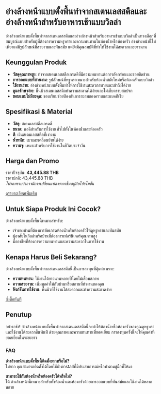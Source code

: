 # อ่างล้างหน้าแบบตั้งพื้นทำจากสเตนเลสสตีลและอ่างล้างหน้าสำหรับอาหารเช้าแบบวิลล่า

อ่างล้างหน้าแบบตั้งพื้นทำจากสเตนเลสสตีลและอ่างล้างหน้าสำหรับอาหารเช้าแบบวิลล่าเป็นทางเลือกที่สมบูรณ์แบบสำหรับผู้ที่ต้องการความหรูหราและความทนทานในห้องน้ำหรือห้องครัว อ่างล้างหน้านี้ไม่เพียงแต่มีรูปลักษณ์ที่สวยงามและทันสมัย แต่ยังมีคุณสมบัติที่ทำให้ใช้งานได้สะดวกและยาวนาน

## Keunggulan Produk

- **วัสดุคุณภาพสูง**: ทำจากสเตนเลสสตีลเกรดดีที่มีความทนทานต่อการกัดกร่อนและรอยขีดข่วน
- **การออกแบบที่สวยงาม**: รูปลักษณ์ที่หรูหราเหมาะสำหรับห้องน้ำสมัยใหม่หรือห้องครัวแบบวิลล่า
- **ใช้งานง่าย**: อ่างล้างหน้าแบบตั้งพื้นทำให้การใช้งานสะดวกสบายและเข้าถึงได้ง่าย
- **ดูแลรักษาง่าย**: พื้นผิวสเตนเลสสตีลทำความสะอาดได้ง่ายและไม่เก็บคราบสกปรก
- **ขอบแบบไม่มีสะดุด**: ขอบเรียบช่วยป้องกันการสะสมของคราบและแบคทีเรีย

## Spesifikasi & Material

- **วัสดุ**: สเตนเลสสตีลเกรดดี
- **ขนาด**: พอดีสำหรับการใช้งานทั่วไปทั้งในห้องน้ำและห้องครัว
- **สี**: เงินสเตนเลสสตีลที่เงางาม
- **น้ำหนัก**: เบาและเคลื่อนย้ายได้ง่าย
- **ความจุ**: เหมาะสำหรับการใช้งานในชีวิตประจำวัน

## Harga dan Promo

ราคาปัจจุบัน: **43,445.88 THB**  
ราคาปกติ: 43,445.88 THB  
*โปรดทราบว่าอาจมีการเปลี่ยนแปลงราคาขึ้นอยู่กับโปรโมชั่น*

<div class="flex justify-center my-2">
<a href="https://buy.csgad.com/omMGOxC" rel="nofollow sponsored" target="_blank" class="py-2 px-4 rounded-md text-white font-semibold bg-gradient-to-r from-[#f73c22] to-[#ff7b48]">ดูรายละเอียดเพิ่มเติม</a>
</div>

## Untuk Siapa Produk Ini Cocok?

อ่างล้างหน้าแบบตั้งพื้นนี้เหมาะสำหรับ:

- เจ้าของบ้านที่ต้องการอัพเกรดห้องน้ำหรือห้องครัวให้ดูหรูหราและทันสมัย
- ผู้อาศัยในวิลล่าหรือบ้านที่ต้องการเฟอร์นิเจอร์คุณภาพสูง
- มืออาชีพที่ต้องการความทนทานและความสะดวกในการใช้งาน

## Kenapa Harus Beli Sekarang?

อ่างล้างหน้าแบบตั้งพื้นทำจากสเตนเลสสตีลนี้เป็นการลงทุนที่คุ้มค่าเพราะ:

- **ความทนทาน**: ใช้งานได้ยาวนานหลายปีโดยไม่เสื่อมสภาพ
- **ความสวยงาม**: เพิ่มมูลค่าให้กับบ้านหรือสถานที่ทำงานของคุณ
- **ฟังก์ชันการใช้งาน**: พื้นผิวที่ใช้งานได้สะดวกและทำความสะอาดง่าย

<div class="flex justify-center my-2">
<a href="https://buy.csgad.com/omMGOxC" rel="nofollow sponsored" target="_blank" class="py-2 px-4 rounded-md text-white font-semibold bg-gradient-to-r from-[#f73c22] to-[#ff7b48]">สั่งซื้อทันที</a>
</div>

## Penutup

อย่ารอช้า! อ่างล้างหน้าแบบตั้งพื้นทำจากสเตนเลสสตีลนี้จะทำให้ห้องน้ำหรือห้องครัวของคุณดูหรูหราและใช้งานได้สะดวกขึ้นทันที ด้วยคุณภาพและความทนทานที่ยอดเยี่ยม การลงทุนครั้งนี้จะให้คุณค่าที่ยอดเยี่ยมในระยะยาว

### FAQ

**อ่างล้างหน้าแบบตั้งพื้นนี้ติดตั้งยากหรือไม่?**  
ไม่ยาก คุณสามารถติดตั้งได้โดยใช้ช่างinstallที่มีประสบการณ์หรือทำตามคู่มือที่ให้มา

**สามารถใช้กับห้องน้ำหรือห้องครัวได้หรือไม่?**  
ได้ อ่างล้างหน้านี้เหมาะสำหรับทั้งห้องน้ำและห้องครัวด้วยการออกแบบที่ทันสมัยและใช้งานได้หลากหลาย